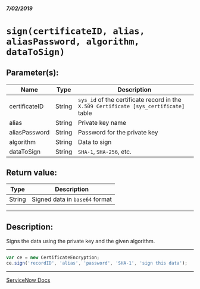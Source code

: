 ##### 7/02/2019
# `sign(certificateID, alias, aliasPassword, algorithm, dataToSign)`

## Parameter(s):
| Name | Type | Description |
|---|---|---|
| certificateID | String | `sys_id` of the certificate record in the `X.509 Certificate [sys_certificate]` table |
| alias | String | Private key name |
| aliasPassword | String | Password for the private key |
| algorithm | String | Data to sign |
| dataToSign | String | `SHA-1`, `SHA-256`, etc. |

## Return value:
| Type | Description |
|---|---|
| String | Signed data in `base64` format |

---

## Description:
Signs the data using the private key and the given algorithm.

---

```js
var ce = new CertificateEncryption;
ce.sign('recordID', 'alias', 'password', 'SHA-1', 'sign this data');
```

---

[ServiceNow Docs](https://developer.servicenow.com/app.do#!/api_doc?v=madrid&id=r_SCE-sign_certificateID_S_S_S_S)